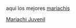 <p>aqui los mejores <a href="https://mariachisbogota.co">mariachis</a> </p>
<a href="https://www.mariachisbogota.co/mariachi-juvenil" style="border-left-width: 0px;">Mariachi Juvenil</a>
